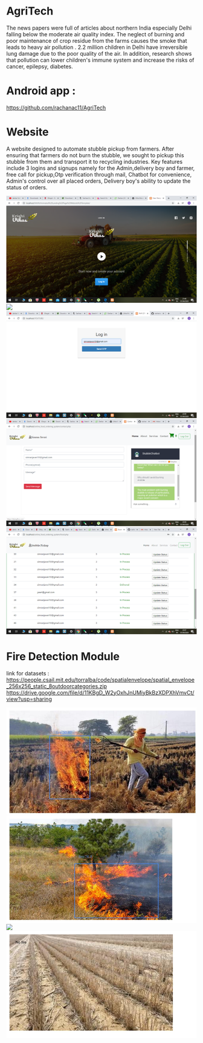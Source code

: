 # AgriTech
The news papers were full of articles about northern India especially Delhi falling below the moderate air quality index.
The neglect of burning and poor maintenance of crop residue from the farms causes the smoke that leads to heavy air pollution .
2.2 million children in Delhi have irreversible lung damage due to the poor quality of the air. In addition, research shows that pollution can lower children's immune system and increase the risks of cancer, epilepsy, diabetes.




# Android app :

https://github.com/rachanac11/AgriTech


# Website

A website designed to automate stubble pickup from farmers. After ensuring that farmers do not burn the stubble, we sought to pickup this stubble from them and transport it to recycling industries. Key features include 3 logins and signups namely for the Admin,delivery boy and farmer, free call for pickup,Otp verification through mail, Chatbot for convenience, Admin's control over all placed orders, Delivery boy's ability to update the status of orders.

![](krishivikas.png)
![](callpickup.png)
![](otp.png)
![](chatbot.png)
![](orders.png)

# Fire Detection Module

link for datasets : https://people.csail.mit.edu/torralba/code/spatialenvelope/spatial_envelope_256x256_static_8outdoorcategories.zip
https://drive.google.com/file/d/11KBgD_W2yOxhJnUMiyBkBzXDPXhVmvCt/view?usp=sharing

![](fire.jpg)
![](fire2.jpg)
![](nofire.jpg)
![](nofire2.jpg)

